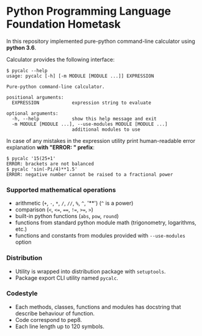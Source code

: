 # Python Programming Language Foundation Hometask
In this repository implemented pure-python command-line calculator
using **python 3.6**.

Calculator provides the following interface:
```shell
$ pycalc --help
usage: pycalc [-h] [-m MODULE [MODULE ...]] EXPRESSION

Pure-python command-line calculator.

positional arguments:
  EXPRESSION            expression string to evaluate

optional arguments:
  -h, --help            show this help message and exit
  -m MODULE [MODULE ...], --use-modules MODULE [MODULE ...]
                        additional modules to use
```

In case of any mistakes in the expression utility print human-readable
error explanation **with "ERROR: " prefix**:
```shell
$ pycalc '15(25+1'
ERROR: brackets are not balanced
$ pycalc 'sin(-Pi/4)**1.5'
ERROR: negative number cannot be raised to a fractional power
```

### Supported mathematical operations
* arithmetic (`+`, `-`, `*`, `/`, `//`, `%`, `^`, '**') (`^` is a power)
* comparison (`<`, `<=`, `==`, `!=`, `>=`, `>`)
* built-in python functions (`abs`, `pow`, `round`)
* functions from standard python module math (trigonometry, logarithms, etc.)
* functions and constants from modules provided with `--use-modules` option

### Distribution
* Utility is wrapped into distribution package with `setuptools`.
* Package export CLI utility named `pycalc`.

### Codestyle
* Each methods, classes, functions and modules has docstring that describe behaviour of function.
* Code correspond to pep8.
* Each line length up to 120 symbols.